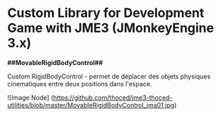 <h1>Custom Library for Development Game with JME3 (JMonkeyEngine 3.x)</h1>

**##MovableRigidBodyControl##**

Custom RigidBodyControl - permet de déplacer des objets physiques cinematiques entre deux positions dans l'espace.

![Image Node] (https://github.com/thoced/jme3-thoced-utilities/blob/master/MovableRigidBodyControl_ima01.jpg)

